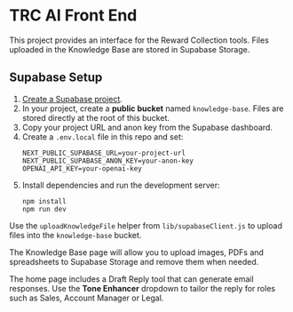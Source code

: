 # TRC AI Front End

This project provides an interface for the Reward Collection tools. Files uploaded in the Knowledge Base are stored in Supabase Storage.

## Supabase Setup

1. [Create a Supabase project](https://supabase.com/).
2. In your project, create a **public bucket** named `knowledge-base`. Files are stored directly at the root of this bucket.
3. Copy your project URL and anon key from the Supabase dashboard.
4. Create a `.env.local` file in this repo and set:
   ```
   NEXT_PUBLIC_SUPABASE_URL=your-project-url
   NEXT_PUBLIC_SUPABASE_ANON_KEY=your-anon-key
   OPENAI_API_KEY=your-openai-key
   ```
5. Install dependencies and run the development server:
   ```
   npm install
   npm run dev
   ```

Use the `uploadKnowledgeFile` helper from `lib/supabaseClient.js` to upload files into the `knowledge-base` bucket.

The Knowledge Base page will allow you to upload images, PDFs and spreadsheets to Supabase Storage and remove them when needed.

The home page includes a Draft Reply tool that can generate email responses. Use the **Tone Enhancer** dropdown to tailor the reply for roles such as Sales, Account Manager or Legal.
